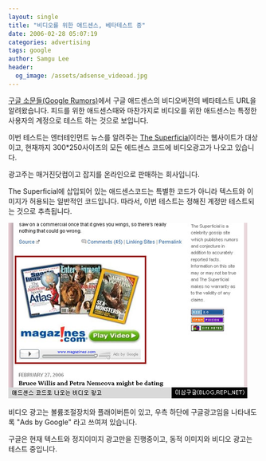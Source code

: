 ```yaml
---
layout: single
title: "비디오를 위한 애드센스, 베타테스트 중"
date: 2006-02-28 05:07:19
categories: advertising
tags: google
author: Samgu Lee
header:
  og_image: /assets/adsense_videoad.jpg
---
```


[구글 소문들(Google Rumors)](http://www.googlerumors.com/2006/02/25/google-testing-video-adsense-ads/)에서 구글 애드센스의 비디오버젼의 베타테스트 URL을 알려왔습니다. 피드를 위한 애드센스때와 마찬가지로 비디오를 위한 애드센스는 특정한 사용자의 계정으로 테스트 하는 것으로 보입니다.

이번 테스트는 엔터테인먼트 뉴스를 알려주는 [The Superficial](http://www.thesuperficial.com/)이라는 웹사이트가 대상이고, 현재까지 300\*250사이즈의 모든 에드센스 코드에 비디오광고가 나오고 있습니다.

광고주는 매거진닷컴이고 잡지를 온라인으로 판매하는 회사입니다.

The Superficial에 삽입되어 있는 애드센스코드는 특별한 코드가 아니라 텍스트와 이미지가 허용되는 일반적인 코드입니다. 따라서, 이번 테스트는 정해진 계정만 테스트되는 것으로 추측됩니다.

![구글 비디오광고 테스트 중](/assets/adsense_videoad.jpg)

비디오 광고는 볼륨조절장치와 플래이버튼이 있고, 우측 하단에 구글광고임을 나타내도록 "Ads by Google" 라고 쓰여져 있습니다.

구글은 현재 텍스트와 정지이미지 광고만을 진행중이고, 동적 이미지와 비디오 광고는 테스트 중입니다.
